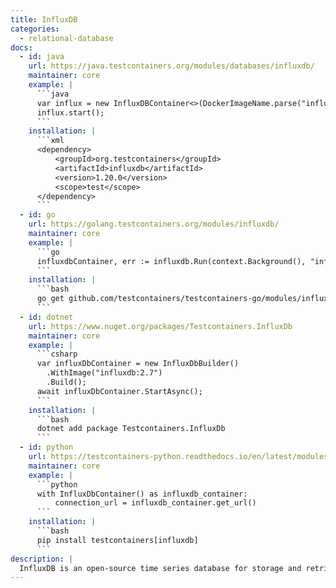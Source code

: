 ```yaml
---
title: InfluxDB
categories:
  - relational-database
docs:
  - id: java
    url: https://java.testcontainers.org/modules/databases/influxdb/
    maintainer: core
    example: |
      ```java
      var influx = new InfluxDBContainer<>(DockerImageName.parse("influxdb:2.0.7"));
      influx.start();
      ```
    installation: |
      ```xml
      <dependency>
          <groupId>org.testcontainers</groupId>
          <artifactId>influxdb</artifactId>
          <version>1.20.0</version>
          <scope>test</scope>
      </dependency>
      ```
  - id: go
    url: https://golang.testcontainers.org/modules/influxdb/
    maintainer: core
    example: |
      ```go
      influxdbContainer, err := influxdb.Run(context.Background(), "influxdb:1.8.10")
      ```
    installation: |
      ```bash
      go get github.com/testcontainers/testcontainers-go/modules/influxdb
      ```
  - id: dotnet
    url: https://www.nuget.org/packages/Testcontainers.InfluxDb
    maintainer: core
    example: |
      ```csharp
      var influxDbContainer = new InfluxDbBuilder()
        .WithImage("influxdb:2.7")
        .Build();
      await influxDbContainer.StartAsync();
      ```
    installation: |
      ```bash
      dotnet add package Testcontainers.InfluxDb
      ```
  - id: python
    url: https://testcontainers-python.readthedocs.io/en/latest/modules/influxdb/README.html
    maintainer: core
    example: |
      ```python
      with InfluxDbContainer() as influxdb_container:
          connection_url = influxdb_container.get_url()
      ```
    installation: |
      ```bash
      pip install testcontainers[influxdb]
      ```
description: |
  InfluxDB is an open-source time series database for storage and retrieval of time series data in fields such as operations monitoring, application metrics, Internet of Things sensor data, and real-time analytics.
---
```

